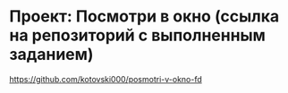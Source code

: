 # Проект: Посмотри в окно (ссылка на репозиторий с выполненным заданием)
https://github.com/kotovski000/posmotri-v-okno-fd


